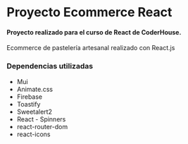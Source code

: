 # Proyecto Ecommerce React

#### Proyecto realizado para el curso de React de CoderHouse.

Ecommerce de pastelería artesanal realizado con React.js

### Dependencias utilizadas

- Mui
- Animate.css
- Firebase
- Toastify
- Sweetalert2
- React - Spinners
- react-router-dom
- react-icons
